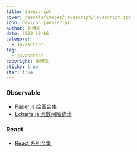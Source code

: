 ```yaml
---
title: Javascript
cover: /assets/images/javascript/javascript.jpg
icon: devicon:javascript
author: 张博凯
date: 2023-10-16
category:
  - Javascript
tag:
  - javascript
copyright: 张博凯
sticky: true
star: true
---
```


### Observable
- [Paper.js 绘画合集](https://observablehq.com/@zhangbokai614?tab=collections)
- [Echarts.js 素数间隔统计](https://observablehq.com/@zhangbokai614/regularity_of_prime_number)

### React
- [React 系列合集](https://mp.weixin.qq.com/mp/appmsgalbum?__biz=MzU5MjA3MzMzMA==&action=getalbum&album_id=2601337739254546432#wechat_redirect)
